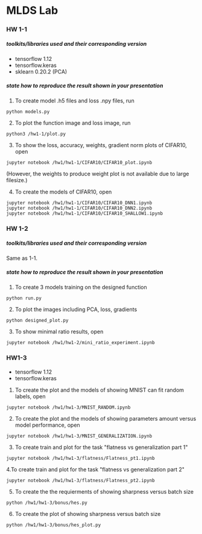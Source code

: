 # MLDS Lab
### HW 1-1
##### toolkits/libraries used and their corresponding version
- tensorflow 1.12
- tensorflow.keras
- sklearn 0.20.2 (PCA)

##### state how to reproduce the result shown in your presentation
1. To create model .h5 files and loss .npy files, run
```
python models.py
```
2. To plot the function image and loss image, run
```
python3 /hw1-1/plot.py
```
3. To show the loss, accuracy, weights, gradient norm plots of CIFAR10, open 
```
jupyter notebook /hw1/hw1-1/CIFAR10/CIFAR10_plot.ipynb
```
(However, the weights to produce weight plot is not available due to large filesize.)

4. To create the models of CIFAR10, open
```
jupyter notebook /hw1/hw1-1/CIFAR10/CIFAR10_DNN1.ipynb
jupyter notebook /hw1/hw1-1/CIFAR10/CIFAR10_DNN2.ipynb
jupyter notebook /hw1/hw1-1/CIFAR10/CIFAR10_SHALLOW1.ipynb
```

### HW 1-2
##### toolkits/libraries used and their corresponding version
Same as 1-1.

##### state how to reproduce the result shown in your presentation

1. To create 3 models training on the designed function
```
python run.py
```
2. To plot the images including PCA, loss, gradients
```
python designed_plot.py
```

3. To show minimal ratio results, open
```
jupyter notebook /hw1/hw1-2/mini_ratio_experiment.ipynb
```

### HW1-3
####
- tensorflow 1.12
- tensorflow.keras
1. To create the plot and the models of showing MNIST can fit random labels, open 
```
jupyter notebook /hw1/hw1-3/MNIST_RANDOM.ipynb
```
2. To create the plot and the models of showing parameters amount versus model performance, open
```
jupyter notebook /hw1/hw1-3/MNIST_GENERALIZATION.ipynb
```
3. To create train and plot for the task "flatness vs generalization part 1"
```
jupyter notebook /hw1/hw1-3/flatness/Flatness_pt1.ipynb
```
4.To create train and plot for the task "flatness vs generalization part 2"
```
jupyter notebook /hw1/hw1-3/flatness/Flatness_pt2.ipynb
```
5. To create the the requierments of showing sharpness versus batch size
```
python /hw1/hw1-3/bonus/hes.py
```
6. To create the plot of showing sharpness versus batch size
```
python /hw1/hw1-3/bonus/hes_plot.py
```
